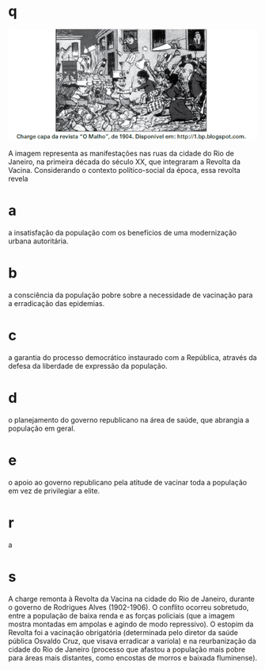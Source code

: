 # q
![](ea4b59f7-d4b1-4fd7-8ad1-c8003a8853c3.png)

A imagem representa as manifestações nas ruas da cidade do Rio de Janeiro, na primeira década do século XX, que integraram a Revolta da Vacina. Considerando o contexto político-social da época, essa revolta revela

# a
a insatisfação da população com os benefícios de uma modernização urbana autoritária.

# b
a consciência da população pobre sobre a necessidade de vacinação para a erradicação das epidemias.

# c
a garantia do processo democrático instaurado com a República, através da defesa da liberdade de expressão da população.

# d
o planejamento do governo republicano na área de saúde, que abrangia a população em geral.

# e
o apoio ao governo republicano pela atitude de vacinar toda a população em vez de privilegiar a elite.

# r
a

# s
A charge remonta à Revolta da Vacina na cidade do Rio de Janeiro, durante o governo de Rodrigues Alves (1902-1906). O conflito ocorreu sobretudo, entre a população de baixa renda e as forças policiais (que a imagem mostra montadas em ampolas e agindo de modo repressivo). O estopim da Revolta foi a vacinação obrigatória (determinada pelo diretor da saúde pública Osvaldo Cruz, que visava erradicar a varíola) e na reurbanização da cidade do Rio de Janeiro (processo que afastou a população mais pobre para áreas mais distantes, como encostas de morros e baixada fluminense).
